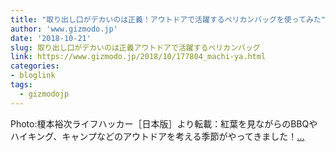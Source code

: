 ```yaml
---
title: "取り出し口がデカいのは正義！アウトドアで活躍するペリカンバッグを使ってみた"
author: 'www.gizmodo.jp'
date: '2018-10-21'
slug: 取り出し口がデカいのは正義アウトドアで活躍するペリカンバッグ
link: https://www.gizmodo.jp/2018/10/177804_machi-ya.html
categories:
- bloglink
tags:
  - gizmodojp
---
```


Photo:榎本裕次ライフハッカー［日本版］より転載：紅葉を見ながらのBBQやハイキング、キャンプなどのアウトドアを考える季節がやってきました！[... <i class="fas fa-external-link-alt"></i>](https://www.gizmodo.jp/2018/10/177804_machi-ya.html)

